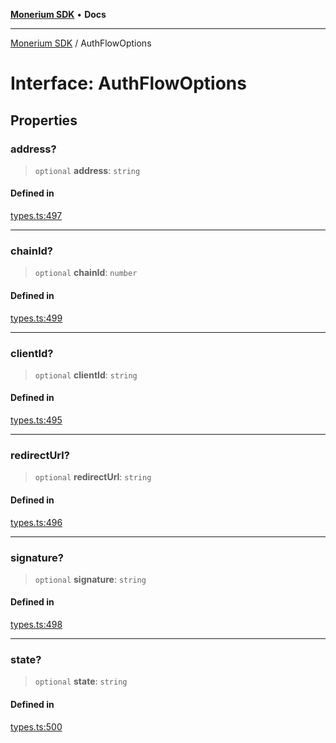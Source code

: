 [**Monerium SDK**](../README.md) • **Docs**

---

[Monerium SDK](../README.md) / AuthFlowOptions

# Interface: AuthFlowOptions

## Properties

### address?

> `optional` **address**: `string`

#### Defined in

[types.ts:497](https://github.com/monerium/js-monorepo/blob/6fd0ad80ad4e8d991580cbeedf4372ce7e758e51/packages/sdk/src/types.ts#L497)

---

### chainId?

> `optional` **chainId**: `number`

#### Defined in

[types.ts:499](https://github.com/monerium/js-monorepo/blob/6fd0ad80ad4e8d991580cbeedf4372ce7e758e51/packages/sdk/src/types.ts#L499)

---

### clientId?

> `optional` **clientId**: `string`

#### Defined in

[types.ts:495](https://github.com/monerium/js-monorepo/blob/6fd0ad80ad4e8d991580cbeedf4372ce7e758e51/packages/sdk/src/types.ts#L495)

---

### redirectUrl?

> `optional` **redirectUrl**: `string`

#### Defined in

[types.ts:496](https://github.com/monerium/js-monorepo/blob/6fd0ad80ad4e8d991580cbeedf4372ce7e758e51/packages/sdk/src/types.ts#L496)

---

### signature?

> `optional` **signature**: `string`

#### Defined in

[types.ts:498](https://github.com/monerium/js-monorepo/blob/6fd0ad80ad4e8d991580cbeedf4372ce7e758e51/packages/sdk/src/types.ts#L498)

---

### state?

> `optional` **state**: `string`

#### Defined in

[types.ts:500](https://github.com/monerium/js-monorepo/blob/6fd0ad80ad4e8d991580cbeedf4372ce7e758e51/packages/sdk/src/types.ts#L500)
